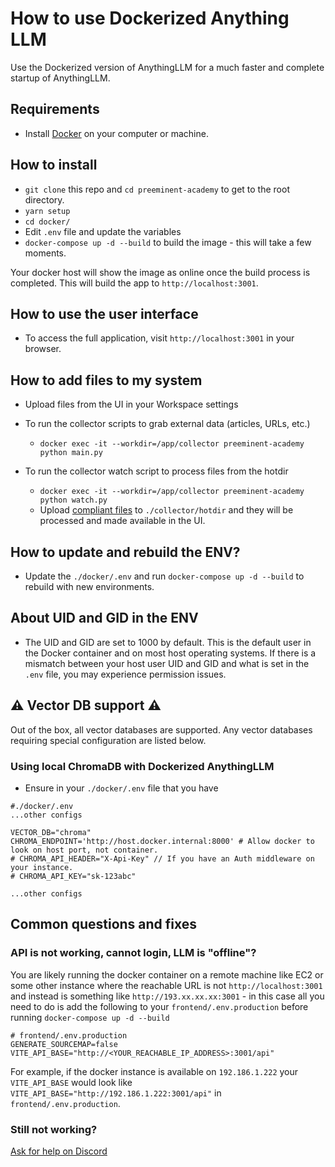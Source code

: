 # How to use Dockerized Anything LLM

Use the Dockerized version of AnythingLLM for a much faster and complete startup of AnythingLLM.

## Requirements
- Install [Docker](https://www.docker.com/) on your computer or machine.

## How to install
- `git clone` this repo and `cd preeminent-academy` to get to the root directory.
- `yarn setup`
- `cd docker/`
- Edit `.env` file and update the variables
- `docker-compose up -d --build` to build the image - this will take a few moments.

Your docker host will show the image as online once the build process is completed. This will build the app to `http://localhost:3001`.

## How to use the user interface
- To access the full application, visit `http://localhost:3001` in your browser.

## How to add files to my system
- Upload files from the UI in your Workspace settings

- To run the collector scripts to grab external data (articles, URLs, etc.)
  - `docker exec -it --workdir=/app/collector preeminent-academy python main.py`

- To run the collector watch script to process files from the hotdir
  - `docker exec -it --workdir=/app/collector preeminent-academy python watch.py`
  - Upload [compliant files](../collector/hotdir/__HOTDIR__.md) to `./collector/hotdir` and they will be processed and made available in the UI.

## How to update and rebuild the ENV?
- Update the `./docker/.env` and run `docker-compose up -d --build` to rebuild with new environments.

## About UID and GID in the ENV
- The UID and GID are set to 1000 by default. This is the default user in the Docker container and on most host operating systems. If there is a mismatch between your host user UID and GID and what is set in the `.env` file, you may experience permission issues.

## ⚠️ Vector DB support ⚠️
Out of the box, all vector databases are supported. Any vector databases requiring special configuration are listed below.

### Using local ChromaDB with Dockerized AnythingLLM
- Ensure in your `./docker/.env` file that you have
```
#./docker/.env
...other configs

VECTOR_DB="chroma"
CHROMA_ENDPOINT='http://host.docker.internal:8000' # Allow docker to look on host port, not container.
# CHROMA_API_HEADER="X-Api-Key" // If you have an Auth middleware on your instance.
# CHROMA_API_KEY="sk-123abc"

...other configs

```

## Common questions and fixes

### API is not working, cannot login, LLM is "offline"?
You are likely running the docker container on a remote machine like EC2 or some other instance where the reachable URL
is not `http://localhost:3001` and instead is something like `http://193.xx.xx.xx:3001` - in this case all you need to do is add the following to your `frontend/.env.production` before running `docker-compose up -d --build`
```
# frontend/.env.production
GENERATE_SOURCEMAP=false
VITE_API_BASE="http://<YOUR_REACHABLE_IP_ADDRESS>:3001/api"
```
For example, if the docker instance is available on `192.186.1.222` your `VITE_API_BASE` would look like `VITE_API_BASE="http://192.186.1.222:3001/api"` in `frontend/.env.production`.

### Still not working?
[Ask for help on Discord](https://discord.gg/6UyHPeGZAC)


